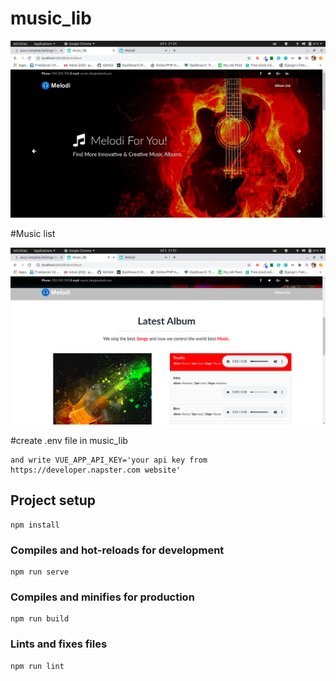 # music_lib

![alt text](https://github.com/AjayYadavAi/music_lib/blob/master/src/assets/banner.png?raw=true)

#Music list

![alt text](https://github.com/AjayYadavAi/music_lib/blob/master/src/assets/list.png?raw=true)

#create .env file in music_lib 
```
and write VUE_APP_API_KEY='your api key from https://developer.napster.com website' 
```

## Project setup
```
npm install
```

### Compiles and hot-reloads for development
```
npm run serve
```

### Compiles and minifies for production
```
npm run build
```

### Lints and fixes files
```
npm run lint
```
